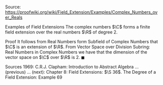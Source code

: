 # 

Source: https://proofwiki.org/wiki/Field_Extension/Examples/Complex_Numbers_over_Reals

Examples of Field Extensions
The complex numbers $\C$ forms a finite field extension over the real numbers $\R$ of degree $2$.


Proof
It follows from Real Numbers form Subfield of Complex Numbers that $\C$ is an extension of $\R$.
From Vector Space over Division Subring: Real Numbers in Complex Numbers we have that the dimension of the vector space on $\C$ over $\R$ is $2$.
$\blacksquare$


Sources
1969: C.R.J. Clapham: Introduction to Abstract Algebra ... (previous) ... (next): Chapter $8$: Field Extensions: $\S 36$. The Degree of a Field Extension: Example $69$




